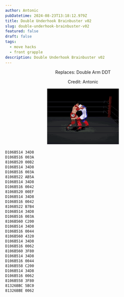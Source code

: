 ```yaml
---
author: Antonic
pubDatetime: 2024-08-23T13:18:12.979Z
title: Double Underhook Brainbuster v02
slug: double-underhook-brainbuster-v02
featured: false
draft: false
tags:
  - move hacks
  - front grapple
description: Double Underhook Brainbuster v02
---
```

<center>
Replaces: Double Arm DDT <p>
Credit: Antonic

![Big Ending](/src/assets/images/gifs/double-underhook-brainbuster-v2.gif)
</center>

```text
D106B514 34D8
D106B516 003A
8106B520 00B2
D106B514 34D8
D106B516 003A
8106B522 AB5A
D106B514 34D8
D106B516 0042
8106B520 00EF
D106B514 34D8
D106B516 0042
8106B522 B7B4
D106B514 34D8
D106B516 003A
8106B560 C200
D106B514 34D8
D106B516 0044
8106B560 4320
D106B514 34D8
D106B516 0062
8106B560 3F80
D106B514 34D8
D106B516 0044
8106B558 C200
D106B514 34D8
D106B516 0062
8106B558 3F80
81326BBC 5BC0
81326BBE 0062
```
